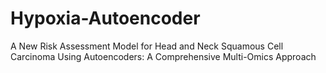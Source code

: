 # Hypoxia-Autoencoder
A New Risk Assessment Model for Head and Neck Squamous Cell Carcinoma Using Autoencoders: A Comprehensive Multi-Omics Approach
